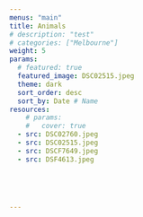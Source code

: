 ```yaml
---
menus: "main"
title: Animals
# description: "test"
# categories: ["Melbourne"]
weight: 5
params:
  # featured: true
  featured_image: DSC02515.jpeg
  theme: dark
  sort_order: desc
  sort_by: Date # Name 
resources:
    # params:
    #   cover: true
  - src: DSC02760.jpeg
  - src: DSC02515.jpeg
  - src: DSCF7649.jpeg
  - src: DSF4613.jpeg





---
```

